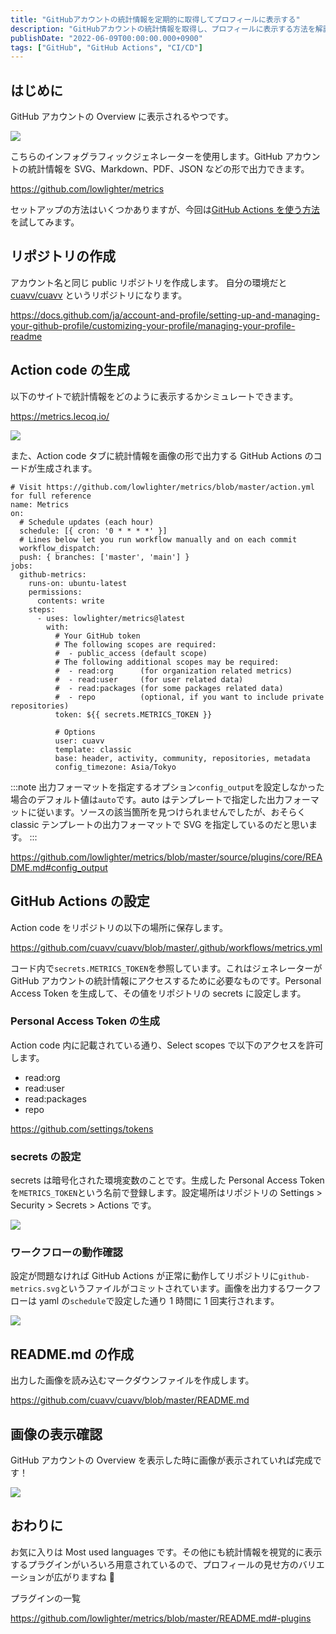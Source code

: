 ```yaml
---
title: "GitHubアカウントの統計情報を定期的に取得してプロフィールに表示する"
description: "GitHubアカウントの統計情報を取得し、プロフィールに表示する方法を解説しました。GitHub Actionsを用いた設定手順やトークンの生成方法も記載しました。"
publishDate: "2022-06-09T00:00:00.000+0900"
tags: ["GitHub", "GitHub Actions", "CI/CD"]
---
```


## はじめに

GitHub アカウントの Overview に表示されるやつです。

![](@/assets/images/post/cb71a47c76c2-20220609.png)

こちらのインフォグラフィックジェネレーターを使用します。GitHub アカウントの統計情報を SVG、Markdown、PDF、JSON などの形で出力できます。

https://github.com/lowlighter/metrics

セットアップの方法はいくつかありますが、今回は[GitHub Actions を使う方法](https://github.com/lowlighter/metrics/blob/master/.github/readme/partials/documentation/setup/action.md)を試してみます。

## リポジトリの作成

アカウント名と同じ public リポジトリを作成します。
自分の環境だと [cuavv/cuavv](https://github.com/cuavv/cuavv) というリポジトリになります。

https://docs.github.com/ja/account-and-profile/setting-up-and-managing-your-github-profile/customizing-your-profile/managing-your-profile-readme

## Action code の生成

以下のサイトで統計情報をどのように表示するかシミュレートできます。

https://metrics.lecoq.io/

![](@/assets/images/post/3d2ffb3e3237-20220610.png)

また、Action code タブに統計情報を画像の形で出力する GitHub Actions のコードが生成されます。

```
# Visit https://github.com/lowlighter/metrics/blob/master/action.yml for full reference
name: Metrics
on:
  # Schedule updates (each hour)
  schedule: [{ cron: '0 * * * *' }]
  # Lines below let you run workflow manually and on each commit
  workflow_dispatch:
  push: { branches: ['master', 'main'] }
jobs:
  github-metrics:
    runs-on: ubuntu-latest
    permissions:
      contents: write
    steps:
      - uses: lowlighter/metrics@latest
        with:
          # Your GitHub token
          # The following scopes are required:
          #  - public_access (default scope)
          # The following additional scopes may be required:
          #  - read:org      (for organization related metrics)
          #  - read:user     (for user related data)
          #  - read:packages (for some packages related data)
          #  - repo          (optional, if you want to include private repositories)
          token: ${{ secrets.METRICS_TOKEN }}

          # Options
          user: cuavv
          template: classic
          base: header, activity, community, repositories, metadata
          config_timezone: Asia/Tokyo
```

:::note
出力フォーマットを指定するオプション`config_output`を設定しなかった場合のデフォルト値は`auto`です。auto はテンプレートで指定した出力フォーマットに従います。ソースの該当箇所を見つけられませんでしたが、おそらく classic テンプレートの出力フォーマットで SVG を指定しているのだと思います。
:::

https://github.com/lowlighter/metrics/blob/master/source/plugins/core/README.md#config_output

## GitHub Actions の設定

Action code をリポジトリの以下の場所に保存します。

https://github.com/cuavv/cuavv/blob/master/.github/workflows/metrics.yml

コード内で`secrets.METRICS_TOKEN`を参照しています。これはジェネレーターが GitHub アカウントの統計情報にアクセスするために必要なものです。Personal Access Token を生成して、その値をリポジトリの secrets に設定します。

### Personal Access Token の生成

Action code 内に記載されている通り、Select scopes で以下のアクセスを許可します。

- read:org
- read:user
- read:packages
- repo

https://github.com/settings/tokens

### secrets の設定

secrets は暗号化された環境変数のことです。生成した Personal Access Token を`METRICS_TOKEN`という名前で登録します。設定場所はリポジトリの Settings > Security > Secrets > Actions です。

![](@/assets/images/post/f8c7dc7a4868-20220609.png)

### ワークフローの動作確認

設定が問題なければ GitHub Actions が正常に動作してリポジトリに`github-metrics.svg`というファイルがコミットされています。画像を出力するワークフローは yaml の`schedule`で設定した通り 1 時間に 1 回実行されます。

![](@/assets/images/post/e851a111f463-20220609.png)

## README.md の作成

出力した画像を読み込むマークダウンファイルを作成します。

https://github.com/cuavv/cuavv/blob/master/README.md

## 画像の表示確認

GitHub アカウントの Overview を表示した時に画像が表示されていれば完成です！

![](@/assets/images/post/1828694702b9-20220609.png)

## おわりに

お気に入りは Most used languages です。その他にも統計情報を視覚的に表示するプラグインがいろいろ用意されているので、プロフィールの見せ方のバリエーションが広がりますね 🧐

プラグインの一覧

https://github.com/lowlighter/metrics/blob/master/README.md#-plugins

